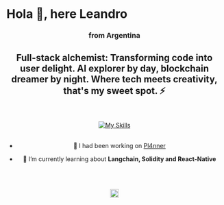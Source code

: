 <h1>Hola 👋, here Leandro</h1>
<div align="center">

<h3 align="center">from Argentina</h3>

  ## Full-stack alchemist: Transforming code into user delight. AI explorer by day, blockchain dreamer by night. Where tech meets creativity, that's my sweet spot. ⚡
  <br></br>
  [![My Skills](https://skillicons.dev/icons?i=js,html,css,ae,firebase,ai,mongodb,nextjs,nodejs,notion,ps,pr,prisma,pug,py,react,redux,sass,tailwind,ts,vite,astro&perline=11)](https://leanfiadone.vercel.app/)
<br></br>

- 🔭 I had been working on [Pl4nner](https://pl4nner.com/)

- 🌱 I’m currently learning about **Langchain, Solidity and React-Native**

<br></br>
<p align="center">  
<a href="https://linkedin.com/in/https://www.linkedin.com/in/leandro-fiadone/" target="blank"><img align="center" src="https://raw.githubusercontent.com/rahuldkjain/github-profile-readme-generator/master/src/images/icons/Social/linked-in-alt.svg" alt="https://www.linkedin.com/in/leandro-fiadone/" width="20" /></a>
</p>
<br><br>  




